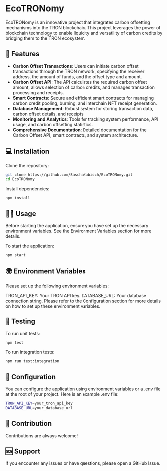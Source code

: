 # EcoTRONomy

EcoTRONomy is an innovative project that integrates carbon offsetting mechanisms into the TRON blockchain. This project leverages the power of blockchain technology to enable liquidity and versatility of carbon credits by bridging them to the TRON ecosystem.

## 🚀 Features

- **Carbon Offset Transactions**: Users can initiate carbon offset transactions through the TRON network, specifying the receiver address, the amount of funds, and the offset type and amount.
- **Carbon Offset API**: The API calculates the required carbon offset amount, allows selection of carbon credits, and manages transaction processing and receipts.
- **Smart Contracts**: Secure and efficient smart contracts for managing carbon credit pooling, burning, and interchain NFT receipt generation.
- **Database Management**: Robust system for storing transaction data, carbon offset details, and receipts.
- **Monitoring and Analytics**: Tools for tracking system performance, API usage, and carbon offsetting statistics.
- **Comprehensive Documentation**: Detailed documentation for the Carbon Offset API, smart contracts, and system architecture.

## 💻 Installation

Clone the repository:

```bash
git clone https://github.com/SaschaKubisch/EcoTRONomy.git
cd EcoTRONomy
```
Install dependencies:

```bash
npm install
```

## 🏃‍♀️ Usage
Before starting the application, ensure you have set up the necessary environment variables. See the Environment Variables section for more details.

To start the application:

```bash
npm start
```

## 🌍 Environment Variables
Please set up the following environment variables:

TRON_API_KEY: Your TRON API key.
DATABASE_URL: Your database connection string.
Please refer to the Configuration section for more details on how to set up these environment variables.

## 🧪 Testing
To run unit tests:

```bash
npm test
```

To run integration tests:

```bash
npm run test:integration
```

## 🔧 Configuration
You can configure the application using environment variables or a .env file at the root of your project. Here is an example .env file:

```bash
TRON_API_KEY=your_tron_api_key
DATABASE_URL=your_database_url
```
## 🤝 Contribution
Contributions are always welcome! 

## 🆘 Support
If you encounter any issues or have questions, please open a GitHub Issue.
